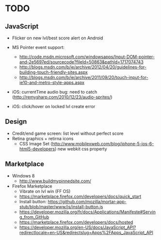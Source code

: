 ﻿# TODO

## JavaScript
- Flicker on new lvl/best score alert on Android
- MS Pointer event support:
    - http://code.msdn.microsoft.com/windowsapps/Input-DOM-pointer-and-2e5697ed/sourcecode?fileId=50863&pathId=1717074743
    - http://blogs.msdn.com/b/ie/archive/2012/04/20/guidelines-for-building-touch-friendly-sites.aspx
    - http://blogs.msdn.com/b/ie/archive/2011/09/20/touch-input-for-ie10-and-metro-style-apps.aspx

- iOS: currentTime audio bug: need to catch (http://remysharp.com/2010/12/23/audio-sprites/)
- iOS: click/hover on locked lvl create error

## Design
- Credit/end game screen: list level without perfect score
- Retina graphics + retirna icons
    - CSS Image Set (http://www.mobilexweb.com/blog/iphone-5-ios-6-html5-developers) new webkit css property

## Marketplace
- Windows 8
    - http://www.buildmypinnedsite.com/
- Firefox Marketplace
    - Vibrate on lvl win (FF OS)
    - https://marketplace.firefox.com/developers/docs/quick_start
    - Install button: https://github.com/mozilla/mortar-app-stub/blob/master/www/js/install-button.js
    - https://developer.mozilla.org/fr/docs/Applications/Manifeste#Serving_from_GitHub
    - https://marketplace.firefox.com/developers/docs/hosted
    - https://developer.mozilla.org/en-US/docs/JavaScript_API?redirectlocale=en-US&redirectslug=Apps%2FApps_JavaScript_API

